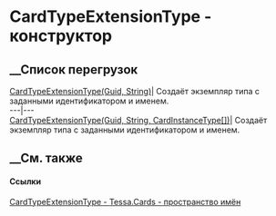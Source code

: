 # CardTypeExtensionType - конструктор
##  __Список перегрузок
[CardTypeExtensionType(Guid,
String)](M_Tessa_Cards_CardTypeExtensionType__ctor.htm)| Создаёт экземпляр
типа с заданными идентификатором и именем.  
---|---  
[CardTypeExtensionType(Guid, String,
CardInstanceType[])](M_Tessa_Cards_CardTypeExtensionType__ctor_1.htm)|
Создаёт экземпляр типа с заданными идентификатором и именем.  
## __См. также
#### Ссылки
[CardTypeExtensionType - ](T_Tessa_Cards_CardTypeExtensionType.htm)
[Tessa.Cards - пространство имён](N_Tessa_Cards.htm)
